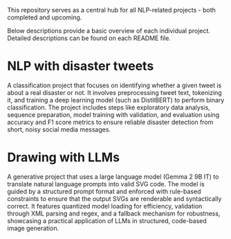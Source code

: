 This repository serves as a central hub for all NLP-related projects - both completed and upcoming. 

Below descriptions provide a basic overview of each individual project. Detailed descriptions can be found on each README file.

# NLP with disaster tweets

A classification project that focuses on identifying whether a given tweet is about a real disaster or not. It involves preprocessing tweet text, tokenizing it, and training a deep learning model (such as DistilBERT) to perform binary classification. The project includes steps like exploratory data analysis, sequence preparation, model training with validation, and evaluation using accuracy and F1 score metrics to ensure reliable disaster detection from short, noisy social media messages.

# Drawing with LLMs

A generative project that uses a large language model (Gemma 2 9B IT) to translate natural language prompts into valid SVG code. The model is guided by a structured prompt format and enforced with rule-based constraints to ensure that the output SVGs are renderable and syntactically correct. It features quantized model loading for efficiency, validation through XML parsing and regex, and a fallback mechanism for robustness, showcasing a practical application of LLMs in structured, code-based image generation.
